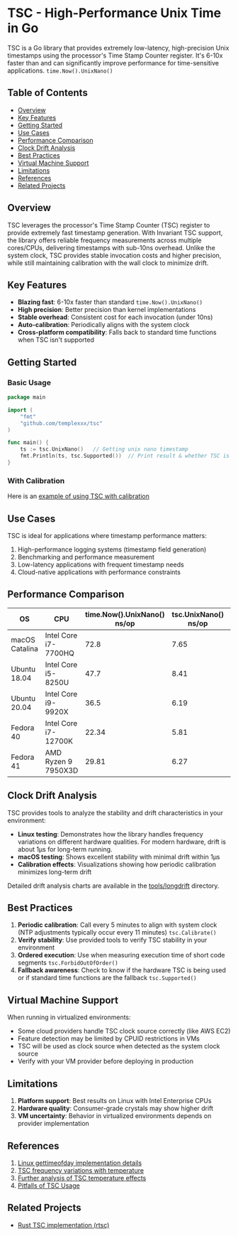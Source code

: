 # TSC - High-Performance Unix Time in Go
TSC is a Go library that provides extremely low-latency, high-precision Unix timestamps using the processor's Time Stamp Counter register. It's 6-10x faster than and can significantly improve performance for time-sensitive applications. `time.Now().UnixNano()`
## Table of Contents
- [Overview](#overview)
- [Key Features](#key-features)
- [Getting Started](#getting-started)
- [Use Cases](#use-cases)
- [Performance Comparison](#performance-comparison)
- [Clock Drift Analysis](#clock-drift-analysis)
- [Best Practices](#best-practices)
- [Virtual Machine Support](#virtual-machine-support)
- [Limitations](#limitations)
- [References](#references)
- [Related Projects](#related-projects)

## Overview
TSC leverages the processor's Time Stamp Counter (TSC) register to provide extremely fast timestamp generation. With Invariant TSC support, the library offers reliable frequency measurements across multiple cores/CPUs, delivering timestamps with sub-10ns overhead.
Unlike the system clock, TSC provides stable invocation costs and higher precision, while still maintaining calibration with the wall clock to minimize drift.
## Key Features
- **Blazing fast**: 6-10x faster than standard `time.Now().UnixNano()`
- **High precision**: Better precision than kernel implementations
- **Stable overhead**: Consistent cost for each invocation (under 10ns)
- **Auto-calibration**: Periodically aligns with the system clock
- **Cross-platform compatibility**: Falls back to standard time functions when TSC isn't supported

## Getting Started

### Basic Usage

``` go
package main

import (
	"fmt"
	"github.com/templexxx/tsc"
)

func main() {
	ts := tsc.UnixNano()   // Getting unix nano timestamp
	fmt.Println(ts, tsc.Supported())  // Print result & whether TSC is supported
}
```

### With Calibration

Here is an [example of using TSC with calibration](examples/with-calibration.go)

## Use Cases
TSC is ideal for applications where timestamp performance matters:
1. High-performance logging systems (timestamp field generation)
2. Benchmarking and performance measurement
3. Low-latency applications with frequent timestamp needs
4. Cloud-native applications with performance constraints

## Performance Comparison

| OS             | CPU                  | time.Now().UnixNano() ns/op | tsc.UnixNano() ns/op | Improvement |
|----------------|----------------------|-----------------------------|----------------------|-------------|
| macOS Catalina | Intel Core i7-7700HQ | 72.8                        | 7.65                 | 89.49%      |
| Ubuntu 18.04   | Intel Core i5-8250U  | 47.7                        | 8.41                 | 82.36%      |
| Ubuntu 20.04   | Intel Core i9-9920X  | 36.5                        | 6.19                 | 83.04%      |
| Fedora 40      | Intel Core i7-12700K | 22.34                       | 5.81                 | 73.99%      |
| Fedora 41      | AMD Ryzen 9 7950X3D  | 29.81                       | 6.27                 | 78.97%      |

## Clock Drift Analysis
TSC provides tools to analyze the stability and drift characteristics in your environment:

- **Linux testing**: Demonstrates how the library handles frequency variations on different hardware qualities. For modern hardware, drift is about 1μs for long-term running.
- **macOS testing**: Shows excellent stability with minimal drift within 1μs
- **Calibration effects**: Visualizations showing how periodic calibration minimizes long-term drift

Detailed drift analysis charts are available in the [tools/longdrift](tools/longdrift/README.md) directory.
## Best Practices
1. **Periodic calibration**: Call every 5 minutes to align with system clock (NTP adjustments typically occur every 11 minutes) `tsc.Calibrate()`
2. **Verify stability**: Use provided tools to verify TSC stability in your environment
3. **Ordered execution**: Use when measuring execution time of short code segments `tsc.ForbidOutOfOrder()`
4. **Fallback awareness**: Check to know if the hardware TSC is being used or if standard time functions are the fallback `tsc.Supported()`

## Virtual Machine Support
When running in virtualized environments:
- Some cloud providers handle TSC clock source correctly (like AWS EC2)
- Feature detection may be limited by CPUID restrictions in VMs
- TSC will be used as clock source when detected as the system clock source
- Verify with your VM provider before deploying in production

## Limitations
1. **Platform support**: Best results on Linux with Intel Enterprise CPUs
2. **Hardware quality**: Consumer-grade crystals may show higher drift
3. **VM uncertainty**: Behavior in virtualized environments depends on provider implementation

## References
1. [Linux gettimeofday implementation details](https://stackoverflow.com/questions/13230719/how-is-the-microsecond-time-of-linux-gettimeofday-obtained-and-what-is-its-acc)
2. [TSC frequency variations with temperature](https://community.intel.com/t5/Software-Tuning-Performance/TSC-frequency-variations-with-temperature/td-p/1098982)
3. [Further analysis of TSC temperature effects](https://community.intel.com/t5/Software-Tuning-Performance/TSC-frequency-variations-with-temperature/m-p/1126518)
4. [Pitfalls of TSC Usage](http://oliveryang.net/2015/09/pitfalls-of-TSC-usage)

## Related Projects
- [Rust TSC implementation (rtsc)](https://github.com/templexxx/rtsc)
